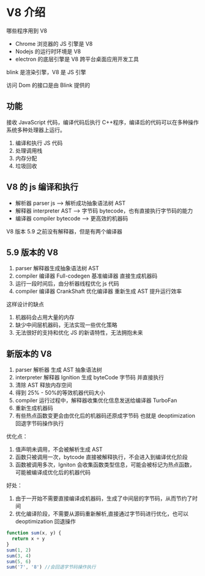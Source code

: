 # V8 介绍

哪些程序用到 V8

- Chrome 浏览器的 JS 引擎是 V8
- Nodejs 的运行时环境是 V8
- electron 的底层引擎是 V8 跨平台桌面应用开发工具

blink 是渲染引擎，V8 是 JS 引擎

访问 Dom 的接口是由 Blink 提供的

## 功能

接收 JavaScript 代码，编译代码后执行 C++程序，编译后的代码可以在多种操作系统多种处理器上运行。

1. 编译和执行 JS 代码
2. 处理调用栈
3. 内存分配
4. 垃圾回收

## V8 的 js 编译和执行

- 解析器 parser js --> 解析成功抽象语法树 AST
- 解释器 interpreter AST --> 字节码 bytecode，也有直接执行字节码的能力
- 编译器 compiler bytecode --> 更高效的机器码

V8 版本 5.9 之前没有解释器，但是有两个编译器

## 5.9 版本的 V8

1. parser 解释器生成抽象语法树 AST
2. compiler 编译器 Full-codegen 基准编译器 直接生成机器码
3. 运行一段时间后，由分析器线程优化 js 代码
4. compiler 编译器 CrankShaft 优化编译器 重新生成 AST 提升运行效率

这样设计的缺点

1. 机器码会占用大量的内存
2. 缺少中间层机器码，无法实现一些优化策略
3. 无法很好的支持和优化 JS 的新语特性，无法拥抱未来

## 新版本的 V8

1. parser 解析器 生成 AST 抽象语法树
2. interpreter 解释器 Ignition 生成 byteCode 字节码 并直接执行
3. 清除 AST 释放内存空间
4. 得到 25% - 50%的等效机器代码大小
5. compiler 运行过程中，解释器收集优化信息发送给编译器 TurboFan
6. 重新生成机器码
7. 有些热点函数变更会由优化后的机器码还原成字节码 也就是 deoptimization 回退字节码操作执行

优化点：

1. 值声明未调用，不会被解析生成 AST
2. 函数只被调用一次，bytcode 直接被解释执行，不会进入到编译优化阶段
3. 函数被调用多次，Igniton 会收集函数类型信息，可能会被标记为热点函数，可能被编译成优化后的机器代码

好处：

1. 由于一开始不需要直接编译成机器码，生成了中间层的字节码，从而节约了时间
2. 优化编译阶段，不需要从源码重新解析,直接通过字节码进行优化，也可以 deoptimization 回退操作

```javascript
function sum(x, y) {
  return x + y
}
sum(1, 2)
sum(3, 4)
sum(5, 6)
sum('7', '8') //会回退字节码操作执行
```
